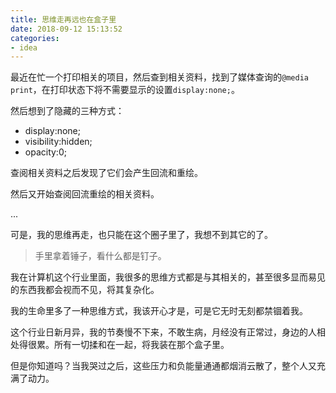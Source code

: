 ```yaml
---
title: 思维走再远也在盒子里
date: 2018-09-12 15:13:52
categories: 
- idea
---
```


最近在忙一个打印相关的项目，然后查到相关资料，找到了媒体查询的`@media print`，在打印状态下将不需要显示的设置`display:none;`。

然后想到了隐藏的三种方式：

- display:none;
- visibility:hidden;
- opacity:0;

查阅相关资料之后发现了它们会产生回流和重绘。

然后又开始查阅回流重绘的相关资料。

...

可是，我的思维再走，也只能在这个圈子里了，我想不到其它的了。


>手里拿着锤子，看什么都是钉子。

我在计算机这个行业里面，我很多的思维方式都是与其相关的，甚至很多显而易见的东西我都会视而不见，将其复杂化。

我的生命里多了一种思维方式，我该开心才是，可是它无时无刻都禁锢着我。

这个行业日新月异，我的节奏慢不下来，不敢生病，月经没有正常过，身边的人相处得很累。所有一切揉和在一起，将我装在那个盒子里。

但是你知道吗？当我哭过之后，这些压力和负能量通通都烟消云散了，整个人又充满了动力。

